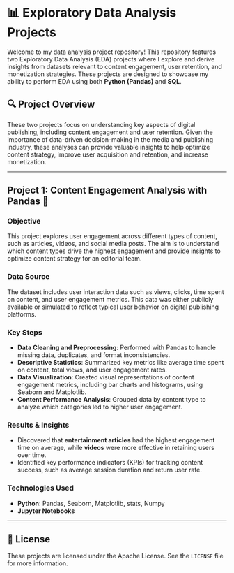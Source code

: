 
# 📊 Exploratory Data Analysis Projects

Welcome to my data analysis project repository! This repository features two Exploratory Data Analysis (EDA) projects where I explore and derive insights from datasets relevant to content engagement, user retention, and monetization strategies. These projects are designed to showcase my ability to perform EDA using both **Python (Pandas)** and **SQL**.

## 🔍 Project Overview

These two projects focus on understanding key aspects of digital publishing, including content engagement and user retention. Given the importance of data-driven decision-making in the media and publishing industry, these analyses can provide valuable insights to help optimize content strategy, improve user acquisition and retention, and increase monetization.

---

## Project 1: Content Engagement Analysis with Pandas 📰

### **Objective**
This project explores user engagement across different types of content, such as articles, videos, and social media posts. The aim is to understand which content types drive the highest engagement and provide insights to optimize content strategy for an editorial team.

### **Data Source**
The dataset includes user interaction data such as views, clicks, time spent on content, and user engagement metrics. This data was either publicly available or simulated to reflect typical user behavior on digital publishing platforms.

### **Key Steps**
- **Data Cleaning and Preprocessing**: Performed with Pandas to handle missing data, duplicates, and format inconsistencies.
- **Descriptive Statistics**: Summarized key metrics like average time spent on content, total views, and user engagement rates.
- **Data Visualization**: Created visual representations of content engagement metrics, including bar charts and histograms, using Seaborn and Matplotlib.
- **Content Performance Analysis**: Grouped data by content type to analyze which categories led to higher user engagement.

### **Results & Insights**
- Discovered that **entertainment articles** had the highest engagement time on average, while **videos** were more effective in retaining users over time.
- Identified key performance indicators (KPIs) for tracking content success, such as average session duration and return user rate.

### **Technologies Used**
- **Python**: Pandas, Seaborn, Matplotlib, stats, Numpy
- **Jupyter Notebooks**



---

## 📄 License
These projects are licensed under the Apache License. See the `LICENSE` file for more information.

